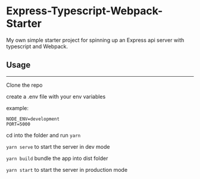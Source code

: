 # Express-Typescript-Webpack-Starter

My own simple starter project for spinning up an Express api server with typescript and Webpack.

## Usage
---
Clone the repo

create a .env file with your env variables

example:
```
NODE_ENV=development
PORT=5000
```
cd into the folder and run `yarn`

`yarn serve` to start the server in dev mode

`yarn build` bundle the app into dist folder

`yarn start` to start the server in production mode